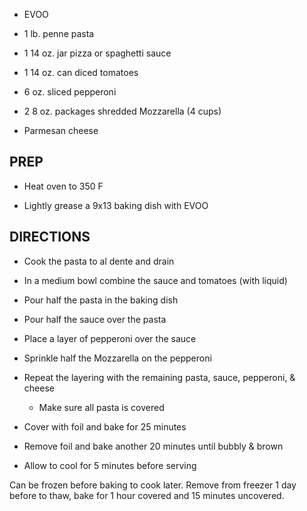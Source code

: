 - EVOO

- 1 lb. penne pasta

- 1 14 oz. jar pizza or spaghetti sauce

- 1 14 oz. can diced tomatoes

- 6 oz. sliced pepperoni

- 2 8 oz. packages shredded Mozzarella (4 cups)

- Parmesan cheese

## PREP

- Heat oven to 350 F

- Lightly grease a 9x13 baking dish with EVOO

## DIRECTIONS

- Cook the pasta to al dente and drain

- In a medium bowl combine the sauce and tomatoes (with liquid)

- Pour half the pasta in the baking dish

- Pour half the sauce over the pasta

- Place a layer of pepperoni over the sauce

- Sprinkle half the Mozzarella on the pepperoni

- Repeat the layering with the remaining pasta, sauce, pepperoni, &
    cheese

  - Make sure all pasta is covered

- Cover with foil and bake for 25 minutes

- Remove foil and bake another 20 minutes until bubbly & brown

- Allow to cool for 5 minutes before serving

Can be frozen before baking to cook later. Remove from freezer 1 day
before to thaw, bake for 1 hour covered and 15 minutes uncovered.
